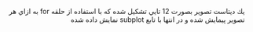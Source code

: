 <div  dir="rtl">
  
  
  يك ديتاست تصوير بصورت 12 تايي تشكيل شده كه با استفاده از حلقه for  به ازاي هر تصوير پيمايش شده و در انتها با تابع  subplot  نمايش داده شده 
  
  </div>
  
  
  

